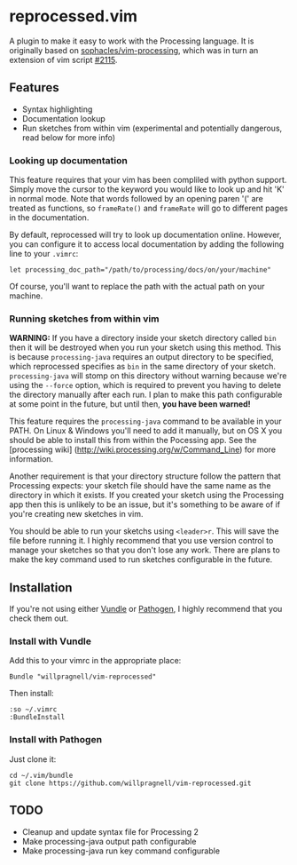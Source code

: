 # reprocessed.vim

A plugin to make it easy to work with the Processing language.
It is originally based on
[sophacles/vim-processing](https://github.com/sophacles/vim-processing),
which was in turn an extension of vim script
[#2115](http://www.vim.org/scripts/script.php?script_id=2115).

## Features

* Syntax highlighting
* Documentation lookup
* Run sketches from within vim (experimental and potentially dangerous,
read below for more info)

### Looking up documentation

This feature requires that your vim has been compliled with python support.
Simply move the cursor to the keyword you would like to look up and hit 'K' in
normal mode. Note that words followed by an opening paren '(' are treated as
functions, so `frameRate()` and `frameRate` will go to different pages in the
documentation.

By default, reprocessed will try to look up documentation online. However, you
can configure it to access local documentation by adding the following line to
your `.vimrc`:

    let processing_doc_path="/path/to/processing/docs/on/your/machine"

Of course, you'll want to replace the path with the actual path on your machine.

### Running sketches from within vim

__WARNING:__ If you have a directory inside your sketch directory called `bin`
then it will be destroyed when you run your sketch using this method. This is
because `processing-java` requires an output directory to be specified, which
reprocessed specifies as `bin` in the same directory of your sketch.
`processing-java` will stomp on this directory without warning because we're
using the `--force` option, which is required to prevent you having to delete
the directory manually after each run. I plan to make this path configurable
at some point in the future, but until then, __you have been warned!__

This feature requires the `processing-java` command to be available in your
PATH. On Linux & Windows you'll need to add it manually, but on OS X you should
be able to install this from within the Pocessing app. See the [processing wiki]
(http://wiki.processing.org/w/Command_Line) for more information.

Another requirement is that your directory structure follow the pattern that
Processing expects: your sketch file should have the same name as the directory
in which it exists. If you created your sketch using the Processing app then
this is unlikely to be an issue, but it's something to be aware of if you're
creating new sketches in vim.

You should be able to run your sketchs using `<leader>r`. This will save the file
before running it. I highly recommend that you use version control to manage your
sketches so that you don't lose any work. There are plans to make the key command
used to run sketches configurable in the future.

## Installation

If you're not using either [Vundle](https://github.com/gmarik/vundle)
or [Pathogen](https://github.com/tpope/vim-pathogen),
I highly recommend that you check them out.

### Install with Vundle

Add this to your vimrc in the appropriate place:

    Bundle "willpragnell/vim-reprocessed"

Then install:

    :so ~/.vimrc
    :BundleInstall

### Install with Pathogen

Just clone it:

    cd ~/.vim/bundle
    git clone https://github.com/willpragnell/vim-reprocessed.git

## TODO

* Cleanup and update syntax file for Processing 2
* Make processing-java output path configurable
* Make processing-java run key command configurable

